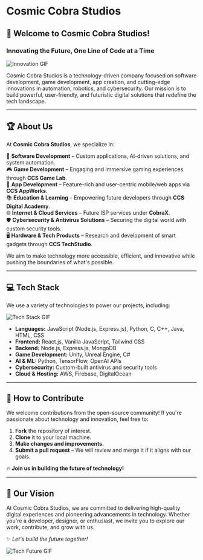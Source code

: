# Cosmic Cobra Studios  


## 🚀 Welcome to Cosmic Cobra Studios!  

### **Innovating the Future, One Line of Code at a Time**  

![Innovation GIF](https://media.giphy.com/media/26AHONQ79FdWZhAI0/giphy.gif)  

Cosmic Cobra Studios is a technology-driven company focused on software development, game development, app creation, and cutting-edge innovations in automation, robotics, and cybersecurity. Our mission is to build powerful, user-friendly, and futuristic digital solutions that redefine the tech landscape.  

---

## 🏆 About Us  

At **Cosmic Cobra Studios**, we specialize in:  

🔹 **Software Development** – Custom applications, AI-driven solutions, and system automation.  
🎮 **Game Development** – Engaging and immersive gaming experiences through **CCS Game Lab**.  
📱 **App Development** – Feature-rich and user-centric mobile/web apps via **CCS AppWorks**.  
📚 **Education & Learning** – Empowering future developers through **CCS Digital Academy**.  
🌐 **Internet & Cloud Services** – Future ISP services under **CobraX**.  
🛡️ **Cybersecurity & Antivirus Solutions** – Securing the digital world with custom security tools.  
🖥️ **Hardware & Tech Products** – Research and development of smart gadgets through **CCS TechStudio**.  

We aim to make technology more accessible, efficient, and innovative while pushing the boundaries of what's possible.  

---

## 💻 Tech Stack  

We use a variety of technologies to power our projects, including:  

![Tech Stack GIF](https://media.giphy.com/media/ZVik7pBtu9dNS/giphy.gif)  

- **Languages:** JavaScript (Node.js, Express.js), Python, C, C++, Java, HTML, CSS  
- **Frontend:** React.js, Vanilla JavaScript, Tailwind CSS  
- **Backend:** Node.js, Express.js, MongoDB  
- **Game Development:** Unity, Unreal Engine, C#  
- **AI & ML:** Python, TensorFlow, OpenAI APIs  
- **Cybersecurity:** Custom-built antivirus and security tools  
- **Cloud & Hosting:** AWS, Firebase, DigitalOcean  

---

## 🤝 How to Contribute  

We welcome contributions from the open-source community! If you're passionate about technology and innovation, feel free to:  

1. **Fork** the repository of interest.  
2. **Clone** it to your local machine.  
3. **Make changes and improvements.**  
4. **Submit a pull request** – We will review and merge it if it aligns with our goals.  

🔥 **Join us in building the future of technology!**  

---

## 🌟 Our Vision  

At Cosmic Cobra Studios, we are committed to delivering high-quality digital experiences and pioneering advancements in technology. Whether you're a developer, designer, or enthusiast, we invite you to explore our work, contribute, and grow with us.  

✨ *Let's build the future together!*  

![Tech Future GIF](https://media.giphy.com/media/3o7abKhOpu0NwenH3O/giphy.gif)  
